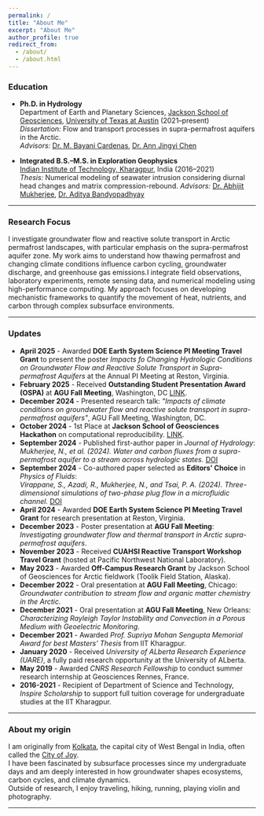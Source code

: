 ```yaml
---
permalink: /
title: "About Me"
excerpt: "About Me"
author_profile: true
redirect_from: 
  - /about/
  - /about.html
---
```


### Education
- **Ph.D. in Hydrology**  
  Department of Earth and Planetary Sciences, [Jackson School of Geosciences](https://www.jsg.utexas.edu/), [University of Texas at Austin](https://www.utexas.edu/) (2021–present)  
  *Dissertation:* Flow and transport processes in supra-permafrost aquifers in the Arctic.  
  *Advisors:* [Dr. M. Bayani Cardenas](https://www.jsg.utexas.edu/researcher/bayani_cardenas/), [Dr. Ann Jingyi Chen](https://oden.utexas.edu/people/directory/Ann-Chen/)

- **Integrated B.S.–M.S. in Exploration Geophysics**  
  [Indian Institute of Technology, Kharagpur](http://www.iitkgp.ac.in/), India (2016–2021)  
  *Thesis:* Numerical modeling of seawater intrusion considering diurnal head changes and matrix compression-rebound.
  *Advisors:* [Dr. Abhijit Mukherjee](https://www.iitkgp.ac.in/department/GG/faculty/gg-abhijit), [Dr. Aditya Bandyopadhyay](https://www.iitkgp.ac.in/department/ME/faculty/me-aditya)

---

### Research Focus
I investigate groundwater flow and reactive solute transport in Arctic permafrost landscapes, with particular emphasis on the supra-permafrost aquifer zone.  My work aims to understand how thawing permafrost and changing climate conditions influence carbon cycling, groundwater discharge, and greenhouse gas emissions.I integrate field observations, laboratory experiments, remote sensing data, and numerical modeling using high-performance computing.  My approach focuses on developing mechanistic frameworks to quantify the movement of heat, nutrients, and carbon through complex subsurface environments.

---

### Updates
- **April 2025** - Awarded **DOE Earth System Science PI Meeting Travel Grant** to present the poster *Impacts fo Changing Hydrologic Conditions on Groundwater Flow and Reactive Solute Transport in Supra-permafrost Aquifers* at the Annual PI Meeting at Reston, Virginia.
- **February 2025** - Received **Outstanding Student Presentation Award (OSPA)** at **AGU Fall Meeting**, Washington, DC [LINK](https://www.jsg.utexas.edu/news/2025/04/phd-student-wins-agu-outstanding-presentation-award/).
- **December 2024** - Presented research talk: *"Impacts of climate conditions on groundwater flow and reactive solute transport in supra-permafrost aquifers"*, AGU Fall Meeting, Washington, DC.
- **October 2024** - 1st Place at **Jackson School of Geosciences Hackathon** on computational reproducibility. [LINK](https://github.com/sfomel/JSG-Open-Source-Hackathon-2024/blob/b0cc3724fd5084a24a18962e54439b22e0bf7b3c/Teams.md).
- **September 2024** - Published first-author paper in *Journal of Hydrology*:  
  *Mukherjee, N., et al. (2024). Water and carbon fluxes from a supra-permafrost aquifer to a stream across hydrologic states.* [DOI](https://doi.org/10.1016/j.jhydrol.2024.132285)
- **September 2024** - Co-authored paper selected as **Editors' Choice** in *Physics of Fluids*:  
  *Virappane, S., Azadi, R., Mukherjee, N., and Tsai, P. A. (2024). Three-dimensional simulations of two-phase plug flow in a microfluidic channel.* [DOI](https://doi.org/10.1063/5.0220101)
- **April 2024** - Awarded **DOE Earth System Science PI Meeting Travel Grant** for research presentation at Reston, Virginia.
- **December 2023** - Poster presentation at **AGU Fall Meeting**: *Investigating groundwater flow and thermal transport in Arctic supra-permafrost aquifers*.
- **November 2023** - Received **CUAHSI Reactive Transport Workshop Travel Grant** (hosted at Pacific Northwest National Laboratory).
- **May 2023** - Awarded **Off-Campus Research Grant** by Jackson School of Geosciences for Arctic fieldwork (Toolik Field Station, Alaska).
- **December 2022** - Oral presentation at **AGU Fall Meeting**, Chicago:  
  *Groundwater contribution to stream flow and organic matter chemistry in the Arctic.*
- **December 2021** - Oral presentation at **AGU Fall Meeting**, New Orleans:  
  *Characterizing Rayleigh Taylor Instability and Convection in a Porous Medium with Geoelectric Monitoring.*
- **December 2021** - Awarded *Prof. Supriya Mohan Sengupta Memorial Award for best Masters’ Thesis* from IIT Kharagpur.
- **January 2020** - Received *University of ALberta Research Experience (UARE)*, a fully paid research opportunity at the University of ALberta.
- **May 2019** - Awarded *CNRS Research Fellowship* to conduct summer research internship at Geosciences Rennes, France.
- **2016-2021** - Recipient of Department of Science and Technology, *Inspire Scholarship* to support full tuition coverage for undergraduate studies at the IIT Kharagpur. 

---

### About my origin
I am originally from [Kolkata](https://en.wikipedia.org/wiki/Kolkata), the capital city of West Bengal in India, often called the [City of Joy](https://theculturetrip.com/asia/india/articles/why-kolkata-is-the-city-of-joy-in-25-instagram-photos/).  
I have been fascinated by subsurface processes since my undergraduate days and am deeply interested in how groundwater shapes ecosystems, carbon cycles, and climate dynamics.  
Outside of research, I enjoy traveling, hiking, running, playing violin and photography.

---
